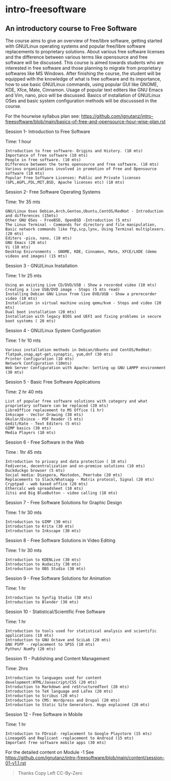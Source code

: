 # intro-freesoftware

## An introductory course to Free Software

The course aims to give an overview of free/libre software, getting started with GNU/Linux operating systems and popular free/libre software replacements to proprietary solutions. About various free software licenses and the difference between various terms like opensource and free software will be discussed. This course is aimed towards students who are interested in free software and those planning to migrate from proprietary softwares like MS Windows. After finishing the course, the student will be equipped with the knowledge of what is free software and its importance, how to use basic GNU/Linux commands, using popular GUI like GNOME, KDE, Xfce, Mate, Cinnamon. Usage of popular text editers like GNU Emacs and Vim, nano, pico will be discussed. Basics of installation of GNU/Linux OSes and basic system configuration methods will be discusssed in the course.


For the hourwise syllabus plan see:
https://github.com/ignutanz/intro-freesoftware/blob/main/basics-of-free-and-opensource-hour-wise-plan.rst

Session 1- Introduction to Free Software

Time: 1 hour

    Introduction to free software- Origins and History. (10 mts)
    Importance of free software (10 mts)
    People in free software. (10 mts)
    Difference between the terms opensource and free software. (10 mts)
    Various organizations involved in promotion of Free and Opensource software (10 mts)
    Popular Free Software Licenses: Public and Private licenses (GPL,AGPL,FDL,MIT,BSD, Apache licenses etc) (10 mts)

Session 2- Free Software Operating Systems

Time: 1hr 35 mts

    GNU/Linux Oses Debian,Arch,Gentoo,Ubuntu,CentOS/RedHat - Introduction and differences (15mts)
    Other GNU OSes - FreeBSD, OpenBSD -Introduction (5 mts)
    The Linux Terminal - Commands for directory and file manipulation, Basic network commands like ftp,scp,lynx, Using Terminal multiplexers. (20 mts)
    Editers -pico, nano, (10 mts)
    GNU Emacs (20 mts)
    Vi (10 mts)
    Desktop Enivronments - GNOME, KDE, Cinnamon, Mate, XFCE/LXDE (demo videos and images) (15 mts)

Session 3 - GNU/Linux Installation

Time: 1 hr 25 mts

    Using an existing Live CD/DVD/USB : Show a recorded video (10 mts)
    Creating a live USB/DVD image - Steps (5 mts read)
    Installing Debian GNU Linux from live DVD/USB - Show a prerecorder video (10 mts)
    Installation in virtual machine using qemu/kvm - Steps and video (20 mts)
    Dual boot installation (20 mts)
    Installation with legacy BIOS and UEFI and fixing problems in secure boot systems ( 20 mts)

Session 4 - GNU/Linux System Configuration

Time: 1 hr 10 mts

    Various installation methods in Debian/Ubuntu and CentOS/RedHat: flatpak,snap,apt-get,synaptic, yum,dnf (30 mts)
    Printer Configuration (10 mts)
    Network Configuration (10mts)
    Web Server Configuration with Apache: Setting up GNU LAMPP environment (30 mts)

Session 5 - Basic Free Software Applications

Time: 2 hr 40 mts

    List of popular free software solutions with category and what proprietary software can be replaced (20 mts)
    LibreOffice replacement to MS Office (1 hr)
    Inkscape - Vector Drawing (30 mts)
    Okular/Evince - PDF Reader (5 mts)
    Gedit/Kate - Text Editers (5 mts)
    GIMP basics (30 mts)
    Media Players (10 mts)

Session 6 - Free Software in the Web

Time : 1hr 45 mts

    Introduction to privacy and data protection ( 10 mts)
    Fediverse, decentralization and on-premise solutions (10 mts)
    Duckduckgo browser (5 mts)
    Social media: Diaspora, Mastodon, Peertube (20 mts)
    Replacements to Slack/Whatsapp - Matrix protocol, Signal (20 mts)
    Cryptpad - web based office (20 mts)
    Ethercalc web spreadsheet (10 mts)
    Jitsi and Big BlueButton - video calling (10 mts)

Session 7 - Free Software Solutions for Graphic Design

Time: 1 hr 30 mts

    Introduction to GIMP (30 mts)
    Introduction to Krita (30 mts)
    Introduction to Inkscape (30 mts)

Session 8 - Free Software Solutions in Video Editing

Time: 1 hr 30 mts

    Introduction to KDENLive (30 mts)
    Introduction to Audacity (30 mts)
    Introduction to OBS Studio (30 mts)

Session 9 - Free Software Solutions for Animation

Time: 1 hr

    Introduction to Synfig Studio (30 mts)
    Introduction to Blender (30 mts)

Session 10 - Statistical/Scientific Free Software

Time: 1 hr

    Introduction to tools used for statistical analysis and scientific applications (10 mts)
    Introduction to GNU Octave and SciLab (20 mts)
    GNU PSPP - replacement to SPSS (10 mts)
    Python/ NumPy (20 mts)

Session 11 - Publishing and Content Management

Time: 2hrs

    Introduction to languages used for content development:HTML/Javascript/CSS (20 mts)
    Introduction to Markdown and reStructuredText (20 mts)
    Introduction to TeX language and LaTex (20 mts)
    Introduction to Scribus (20 mts)
    Introduction to CMS: Wordpress and Drupal (20 mts)
    Introduction to Static Site Generators. Hugo explained (20 mts)

Session 12 - Free Software in Mobile

Time: 1 hr

    Introduction to FDroid- replacement to Google Playstore (15 mts)
    LineageOS and Replicant -replacement to Android (15 mts)
    Important free software mobile apps (30 mts)


For the detailed content on Module -1 
See https://github.com/ignutanz/intro-freesoftware/blob/main/content/session-01-v1.1.rst 

> Thanks 
Copy Left CC-By-Zero
